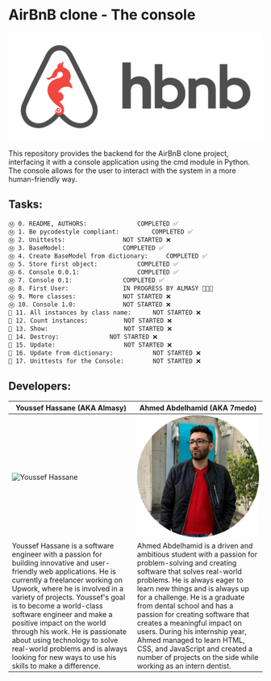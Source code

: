 # AirBnB clone - The console

![AirBnB Logo](https://github.com/Youssef-Hassane/AirBnB_clone/blob/master/images/65f4a1dd9c51265f49d0.png)

This repository provides the backend for the AirBnB clone project, 
interfacing it with a console application using the cmd module in Python.
The console allows for the user to interact with the system in a more human-friendly way.



## Tasks:
```
Ⓜ️ 0. README, AUTHORS:				COMPLETED ✅		
Ⓜ️ 1. Be pycodestyle compliant: 		COMPLETED ✅		
Ⓜ️ 2. Unittests: 				NOT STARTED ❌		
Ⓜ️ 3. BaseModel: 				COMPLETED ✅		
Ⓜ️ 4. Create BaseModel from dictionary:		COMPLETED ✅		
Ⓜ️ 5. Store first object: 			COMPLETED ✅
Ⓜ️ 6. Console 0.0.1:				COMPLETED ✅		
Ⓜ️ 7. Console 0.1:				COMPLETED ✅
Ⓜ️ 8. First User:				IN PROGRESS BY ALMASY 👨🏻‍💻
Ⓜ️ 9. More classes:				NOT STARTED ❌		
Ⓜ️ 10. Console 1.0:				NOT STARTED ❌		
🚀 11. All instances by class name:		NOT STARTED ❌
🚀 12. Count instances: 			NOT STARTED ❌
🚀 13. Show: 					NOT STARTED ❌
🚀 14. Destroy: 				NOT STARTED ❌
🚀 15. Update: 					NOT STARTED ❌
🚀 16. Update from dictionary: 			NOT STARTED ❌
🚀 17. Unittests for the Console: 		NOT STARTED ❌
```

## Developers:

| **Youssef Hassane (AKA Almasy)** | **Ahmed Abdelhamid (AKA 7medo)** |
|---|---|
| ![Youssef Hassane](https://github.com/Youssef-Hassane/Screenshot/blob/main/img.png) | ![Ahmed Abdelhamid](https://github.com/Youssef-Hassane/Screenshot/blob/main/Screenshot%202023-11-11%20at%2012.42.16%20AM-fotor-2023111104736.png) |
| Youssef Hassane is a software engineer with a passion for building innovative and user-friendly web applications. He is currently a freelancer working on Upwork, where he is involved in a variety of projects. Youssef's goal is to become a world-class software engineer and make a positive impact on the world through his work. He is passionate about using technology to solve real-world problems and is always looking for new ways to use his skills to make a difference. | Ahmed Abdelhamid is a driven and ambitious student with a passion for problem-solving and creating software that solves real-world problems. He is always eager to learn new things and is always up for a challenge. He is a graduate from dental school and has a passion for creating software that creates a meaningful impact on users. During his internship year, Ahmed managed to learn HTML, CSS, and JavaScript and created a number of projects on the side while working as an intern dentist. |

